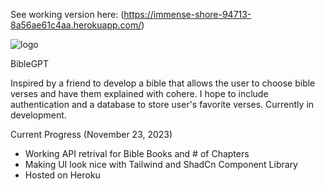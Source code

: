 
See working version here: (https://immense-shore-94713-8a56ae61c4aa.herokuapp.com/)


![logo](https://github.com/JonZ21/gptbible/assets/69182320/293f0be4-e295-45be-a19c-f0491160320e)

BibleGPT 

Inspired by a friend to develop a bible that allows the user to choose bible verses and have them explained with cohere.
I hope to include authentication and a database to store user's favorite verses. Currently in development.

Current Progress (November 23, 2023)
* Working API retrival for Bible Books and # of Chapters
* Making UI look nice with Tailwind and ShadCn Component Library
* Hosted on Heroku 

  
